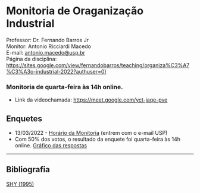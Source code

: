 # Monitoria de Oraganização Industrial

Professor: Dr. Fernando Barros Jr
<br>
Monitor: Antonio Ricciardi Macedo
<br>
E-mail: antonio.macedo@usp.br
<br>
Página da disciplina: [https://sites.google.com/view/fernandobarros/teaching/organiza%C3%A7%C3%A3o-industrial-2022?authuser=0)](https://sites.google.com/view/fernandobarros/teaching/organiza%C3%A7%C3%A3o-industrial-2022?authuser=0)
<br>
### Monitoria de quarta-feira às 14h online.
- Link da videochamada: https://meet.google.com/yct-jaqe-pve



## Enquetes
- 13/03/2022 - [Horário da Monitoria](https://forms.gle/vsAnMSZs3hc55fjRA) (entrem com o e-mail USP)
- Com 50% dos votos, o resultado da enquete foi quarta-feira às 14h online. [Gráfico das respostas](https://user-images.githubusercontent.com/94052414/226107003-13227f03-2d85-4e6f-a950-0fcf33249a05.png)

---

## Bibliografia

[SHY (1995)](https://antoniormacedo.github.io/Oraganizacao-Industrial/Shy%20(1995).pdf)

